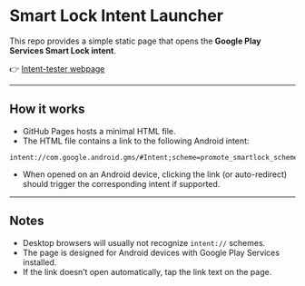 # Smart Lock Intent Launcher

This repo provides a simple static page that opens the **Google Play Services Smart Lock intent**.

👉 [Intent-tester webpage](https://rikikicocolala.github.io/intent-tester/)


---

## How it works
- GitHub Pages hosts a minimal HTML file.  
- The HTML file contains a link to the following Android intent:  

```text
intent://com.google.android.gms/#Intent;scheme=promote_smartlock_scheme;end
```

- When opened on an Android device, clicking the link (or auto-redirect) should trigger the corresponding intent if supported.  


---

## Notes
- Desktop browsers will usually not recognize `intent://` schemes.  
- The page is designed for Android devices with Google Play Services installed.  
- If the link doesn’t open automatically, tap the link text on the page.  
